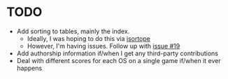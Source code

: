 # TODO

* Add sorting to tables, mainly the index.
  * Ideally, I was hoping to do this via [isortope](https://github.com/KurtPreston/isortope)
  * However, I'm having issues.  Follow up with [issue #19](https://github.com/KurtPreston/isortope/isortope/issues/19)
* Add authorship information if/when I get any third-party contributions
* Deal with different scores for each OS on a single game if/when it ever happens
